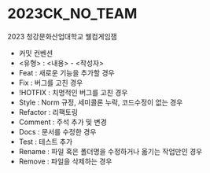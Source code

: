 # 2023CK_NO_TEAM
2023 청강문화산업대학교 웰컴게임잼

- 커밋 컨벤션
- <유형> : <내용> - <작성자>
- Feat : 새로운 기능을 추가할 경우
- Fix : 버그를 고친 경우
- !HOTFIX : 치명적인 버그를 고친 경우
- Style : Norm 규정, 세미콜론 누락, 코드수정이 없는 경우
- Refactor : 리팩토링
- Comment : 주석 추가 및 변경
- Docs : 문서를 수정한 경우
- Test : 테스트 추가
- Rename : 파일 혹은 폴더명을 수정하거나 옮기는 작업만인 경우
- Remove : 파일을 삭제하는 경우
